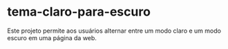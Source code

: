 # tema-claro-para-escuro
Este projeto permite aos usuários alternar entre um modo claro e um modo escuro em uma página da web.
